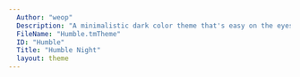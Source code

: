 ```yaml
---
  Author: "weop"
  Description: "A minimalistic dark color theme that's easy on the eyes."
  FileName: "Humble.tmTheme"
  ID: "Humble"
  Title: "Humble Night"
  layout: theme
---
```

  